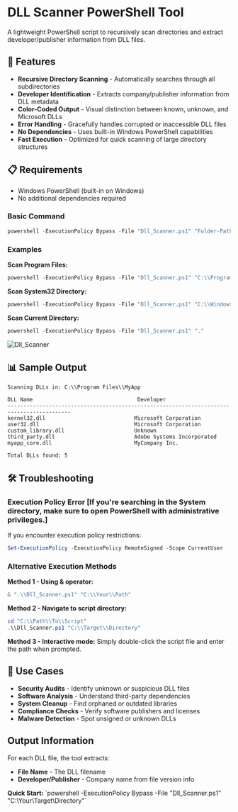 # DLL Scanner PowerShell Tool

A lightweight PowerShell script to recursively scan directories and extract developer/publisher information from DLL files.

## 🚀 Features

- **Recursive Directory Scanning** - Automatically searches through all subdirectories
- **Developer Identification** - Extracts company/publisher information from DLL metadata
- **Color-Coded Output** - Visual distinction between known, unknown, and Microsoft DLLs
- **Error Handling** - Gracefully handles corrupted or inaccessible DLL files
- **No Dependencies** - Uses built-in Windows PowerShell capabilities
- **Fast Execution** - Optimized for quick scanning of large directory structures

## 📋 Requirements

- Windows PowerShell (built-in on Windows)
- No additional dependencies required

### Basic Command
```powershell
powershell -ExecutionPolicy Bypass -File "Dll_Scanner.ps1" "Folder-Path"
```

### Examples

**Scan Program Files:**
```powershell
powershell -ExecutionPolicy Bypass -File "Dll_Scanner.ps1" "C:\\Program Files\\MyApplication"
```

**Scan System32 Directory:**
```powershell
powershell -ExecutionPolicy Bypass -File "Dll_Scanner.ps1" "C:\\Windows\\System32"
```

**Scan Current Directory:**
```powershell
powershell -ExecutionPolicy Bypass -File "Dll_Scanner.ps1" "."
```

![Dll_Scanner](https://github.com/user-attachments/assets/b9c62c66-c5d9-4bb6-9879-2062bdf7aa8d)

## 📊 Sample Output

```
Scanning DLLs in: C:\\Program Files\\MyApp

DLL Name                                 Developer
------------------------------------------------------------------------------------------
kernel32.dll                            Microsoft Corporation
user32.dll                              Microsoft Corporation
custom_library.dll                      Unknown
third_party.dll                         Adobe Systems Incorporated
myapp_core.dll                          MyCompany Inc.

Total DLLs found: 5
```




## 🛠️ Troubleshooting

### Execution Policy Error [If you're searching in the System directory, make sure to open PowerShell with administrative privileges.]
If you encounter execution policy restrictions:

```powershell
Set-ExecutionPolicy -ExecutionPolicy RemoteSigned -Scope CurrentUser
```

### Alternative Execution Methods

**Method 1 - Using & operator:**
```powershell
& ".\\Dll_Scanner.ps1" "C:\\Your\\Path"
```

**Method 2 - Navigate to script directory:**
```powershell
cd "C:\\Path\\To\\Script"
.\\Dll_Scanner.ps1 "C:\\Target\\Directory"
```

**Method 3 - Interactive mode:**
Simply double-click the script file and enter the path when prompted.



## 📁 Use Cases

- **Security Audits** - Identify unknown or suspicious DLL files
- **Software Analysis** - Understand third-party dependencies
- **System Cleanup** - Find orphaned or outdated libraries
- **Compliance Checks** - Verify software publishers and licenses
- **Malware Detection** - Spot unsigned or unknown DLLs




## Output Information

For each DLL file, the tool extracts:
- **File Name** - The DLL filename
- **Developer/Publisher** - Company name from file version info

**Quick Start:** \`powershell -ExecutionPolicy Bypass -File "Dll_Scanner.ps1" "C:\\Your\\Target\\Directory"\`

